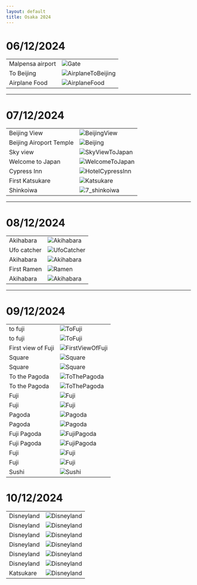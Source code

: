 ```yaml
---
layout: default
title: Osaka 2024
---
```


# 06/12/2024

|                  |                                                                        |
|------------------|------------------------------------------------------------------------|
| Malpensa airport | ![Gate](../../../../assets/utils/trip/06_12_24/gate.jpg)                  |
| To Beijing       | ![AirplaneToBeijing](../../../../assets/utils/trip/06_12_24/airplane.jpg) |
| Airplane Food    | ![AirplaneFood](../../../../assets/utils/trip/06_12_24/airplane_food.jpg) |

---

# 07/12/2024

|                         |                                                                                 |
|-------------------------|---------------------------------------------------------------------------------|
| Beijing View            | ![BeijingView](../../../../assets/utils/trip/07_12_24/1_beijing_view.jpg)          |
| Beijing Airoport Temple | ![Beijing](../../../../assets/utils/trip/07_12_24/2_beijing_airport_temple.jpg)    |
| Sky view                | ![SkyViewToJapan](../../../../assets/utils/trip/07_12_24/3_sky_view_to_japan.jpg)  |
| Welcome to Japan        | ![WelcomeToJapan](../../../../assets/utils/trip/07_12_24/4_welcome_to_japan.jpg)   |
| Cypress Inn             | ![HotelCypressInn](../../../../assets/utils/trip/07_12_24/5_hotel_cypress_inn.jpg) |
| First Katsukare         | ![Katsukare](../../../../assets/utils/trip/07_12_24/6_first_katsukare.jpg)         |
| Shinkoiwa               | ![7_shinkoiwa](../../../../assets/utils/trip/07_12_24/7_shinkoiwa.jpg)             |

---

# 08/12/2024

|             |                                                                            |
|-------------|----------------------------------------------------------------------------|
| Akihabara   | ![Akihabara](../../../../assets/utils/trip/08_12_24/1_akihabara_1.jpg)        |
| Ufo catcher | ![UfoCatcher](../../../../assets/utils/trip/08_12_24/2_first_ufo_catcher.jpg) |
| Akihabara   | ![Akihabara](../../../../assets/utils/trip/08_12_24/3_akihabara_2.jpg)        |
| First Ramen | ![Ramen](../../../../assets/utils/trip/08_12_24/4_first_ramen.jpg)            |
| Akihabara   | ![Akihabara](../../../../assets/utils/trip/08_12_24/5_akihabara_3.jpg)        |

---

# 09/12/2024

|                    |                                                                               |
|--------------------|-------------------------------------------------------------------------------|
| to fuji            | ![ToFuji](../../../../assets/utils/trip/09_12_24/1_to_fuji_1.jpg)                |
| to fuji            | ![ToFuji](../../../../assets/utils/trip/09_12_24/2_to_fuji_2.jpg)                |
| First view of Fuji | ![FirstViewOfFuji](../../../../assets/utils/trip/09_12_24/3_first_view_fuji.jpg) |
| Square             | ![Square](../../../../assets/utils/trip/09_12_24/4_square_1.jpg)                 |
| Square             | ![Square](../../../../assets/utils/trip/09_12_24/5_square_2.jpg)                 |
| To the Pagoda      | ![ToThePagoda](../../../../assets/utils/trip/09_12_24/6_to_pagoda_1.jpg)         |
| To the Pagoda      | ![ToThePagoda](../../../../assets/utils/trip/09_12_24/7_to_pagoda_2.jpg)         |
| Fuji               | ![Fuji](../../../../assets/utils/trip/09_12_24/8_fuji_1.jpg)                     |
| Fuji               | ![Fuji](../../../../assets/utils/trip/09_12_24/9_fuji_2.jpg)                     |
| Pagoda             | ![Pagoda](../../../../assets/utils/trip/09_12_24/10_pagoda_1.jpg)                |
| Pagoda             | ![Pagoda](../../../../assets/utils/trip/09_12_24/11_pagoda_2.jpg)                |
| Fuji Pagoda        | ![FujiPagoda](../../../../assets/utils/trip/09_12_24/12_fuji_pagoda.jpg)         |
| Fuji Pagoda        | ![FujiPagoda](../../../../assets/utils/trip/09_12_24/13_fuji_pagoda_2.jpg)       |
| Fuji               | ![Fuji](../../../../assets/utils/trip/09_12_24/14_fuji_3.jpg)                    |
| Fuji               | ![Fuji](../../../../assets/utils/trip/09_12_24/15_fuji_night.jpg)                |
| Sushi              | ![Sushi](../../../../assets/utils/trip/09_12_24/16_sushi_sushiro.jpg)            |

# 10/12/2024

|            |                                                                     |
|------------|---------------------------------------------------------------------|
| Disneyland | ![Disneyland](../../../../assets/utils/trip/10_12_24/Disneyland_1.jpg) |
| Disneyland | ![Disneyland](../../../../assets/utils/trip/10_12_24/Disneyland_2.jpg) |
| Disneyland | ![Disneyland](../../../../assets/utils/trip/10_12_24/Disneyland_3.jpg) |
| Disneyland | ![Disneyland](../../../../assets/utils/trip/10_12_24/Disneyland_4.jpg) |
| Disneyland | ![Disneyland](../../../../assets/utils/trip/10_12_24/Disneyland_5.jpg) |
| Disneyland | ![Disneyland](../../../../assets/utils/trip/10_12_24/Disneyland_6.jpg) |
| Katsukare  | ![Disneyland](../../../../assets/utils/trip/10_12_24/katsukare.jpg)    |






